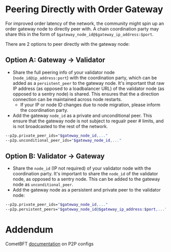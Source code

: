# Peering Directly with Order Gateway

For improved order latency of the network, the community might spin up an order gateway node to directly peer with. A chain coordination party may share this in the form of `$gateway_node_id@$gateway_ip_address:$port`.

There are 2 options to peer directly with the gateway node:

## Option A: Gateway -> Validator

- Share the full peering info of your validator node (`node_id@ip_address:port`) with the coordination party, which can be added as a `persistent_peer` to the gateway node. It's important that raw IP address (as opposed to a loadbalancer URL) of the validator node (as opposed to a sentry node) is shared. This ensures that the a direction connection can be maintained across node restarts.
  - If your IP or node ID changes due to node migration, please inform the coordination party.  
- Add the gateway `node_id` as a private and unconditional peer. This ensure that the gateway node is not subject to regualr peer # limits, and is not broadcasted to the rest of the network.

```bash
--p2p.private_peer_ids="$gateway_node_id,..."
--p2p.unconditional_peer_ids="$gateway_node_id,..."
```

## Option B: Validator -> Gateway

- Share the `node_id` (IP not required) of your validator node with the coordination party. It's important to share the `node_id` of the validator node, as opposed to a sentry node. This can be added to the gateway node as `unconditional_peer`.
- Add the gateway node as a persistent and private peer to the validator node:

```bash
--p2p.private_peer_ids="$gateway_node_id,..."
--p2p.persistent_peers="$gateway_node_id@$gateway_ip_address:$port,..."
```

# Addendum

CometBFT [documentation](https://docs.cometbft.com/v0.38/spec/p2p/legacy-docs/config) on P2P configs